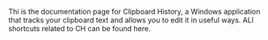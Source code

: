 Thi is the documentation page for Clipboard History, a Windows application that tracks your clipboard text and allows you to edit it in useful ways. ALl shortcuts related to CH can be found here.
